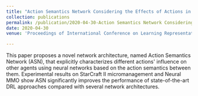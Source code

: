 ```yaml
---
title: "Action Semantics Network Considering the Effects of Actions in Multiagent Systems"
collection: publications
permalink: /publication/2020-04-30-Action Semantics Network Considering the Effects of Actions in Multiagent Systems
date: 2020-04-30
venue: 'Proceedings of International Conference on Learning Representation (ICLR)'

---
```


This paper proposes a novel network architecture, named Action Semantics Network (ASN), that explicitly characterizes different actions' influence on other agents using neural networks based on the action semantics between them. Experimental results on StarCraft II micromanagement and Neural MMO show ASN significantly improves the performance of state-of-the-art DRL approaches compared with several network architectures. 
